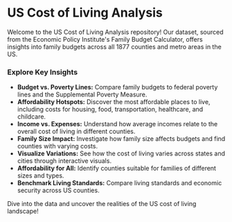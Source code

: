 # US Cost of Living Analysis

Welcome to the US Cost of Living Analysis repository! Our dataset, sourced from the Economic Policy Institute's Family Budget Calculator, offers insights into family budgets across all 1877 counties and metro areas in the US.

### Explore Key Insights

- **Budget vs. Poverty Lines:** Compare family budgets to federal poverty lines and the Supplemental Poverty Measure.
- **Affordability Hotspots:** Discover the most affordable places to live, including costs for housing, food, transportation, healthcare, and childcare.
- **Income vs. Expenses:** Understand how average incomes relate to the overall cost of living in different counties.
- **Family Size Impact:** Investigate how family size affects budgets and find counties with varying costs.
- **Visualize Variations:** See how the cost of living varies across states and cities through interactive visuals.
- **Affordability for All:** Identify counties suitable for families of different sizes and types.
- **Benchmark Living Standards:** Compare living standards and economic security across US counties.

Dive into the data and uncover the realities of the US cost of living landscape!
